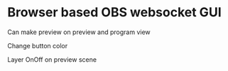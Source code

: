 # Browser based OBS websocket GUI

Can make preview on preview and program view

Change button color

Layer OnOff on preview scene
